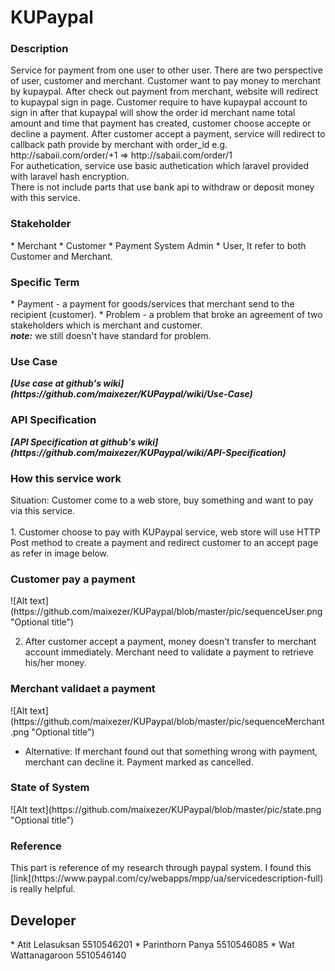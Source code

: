 <h1>KUPaypal</h1>

<h3>Description</h3>
Service for payment from one user to other user. There are two perspective of user, customer and merchant. 
Customer want to pay money to merchant by kupaypal. After check out payment from merchant, website will redirect to kupaypal sign in page. 
Customer require to have kupaypal account to sign in after that kupaypal will show the order id merchant name total amount and time that payment has created, customer choose accepte or decline a payment. 
After customer accept a payment, service will redirect to callback path provide by merchant with order_id e.g. http://sabaii.com/order/+1 => http://sabaii.com/order/1<br>
For authetication, service use basic authetication which laravel provided with laravel hash encryption.<br>
There is not include parts that use bank api to withdraw or deposit money with this service.

<h3>Stakeholder</h3>
* Merchant
* Customer
* Payment System Admin
* User, It refer to both Customer and Merchant.

<h3>Specific Term</h3>
* Payment - a payment for goods/services that merchant send to the recipient (customer).
* Problem - a problem that broke an agreement of two stakeholders which is merchant and customer.
<br><b><i>note:</i></b> we still doesn't have standard for problem.

<h3>Use Case</h3>
<b><i>[Use case at github's wiki](https://github.com/maixezer/KUPaypal/wiki/Use-Case) </i></b><br>

<h3>API Specification</h3>
<b><i>[API Specification at github's wiki](https://github.com/maixezer/KUPaypal/wiki/API-Specification) </i></b> <br>

<h3>How this service work</h3>
Situation: Customer come to a web store, buy something and want to pay via this service. <br><br>
 1. Customer choose to pay with KUPaypal service, web store will use HTTP Post method to create a payment and redirect  customer to an accept page as refer in image below.
<h3>Customer pay a payment</h3>
![Alt text](https://github.com/maixezer/KUPaypal/blob/master/pic/sequenceUser.png "Optional title")

 2. After customer accept a payment, money doesn't transfer to merchant account immediately. Merchant need to validate a payment to retrieve his/her money.
<h3>Merchant validaet a payment</h3>
![Alt text](https://github.com/maixezer/KUPaypal/blob/master/pic/sequenceMerchant.png "Optional title")

* Alternative: If merchant found out that something wrong with payment, merchant can decline it. Payment marked as cancelled.

<h3>State of System</h3>
![Alt text](https://github.com/maixezer/KUPaypal/blob/master/pic/state.png "Optional title")

<h3>Reference</h3>
This part is reference of my research through paypal system.
I found this [link](https://www.paypal.com/cy/webapps/mpp/ua/servicedescription-full) is really helpful.

<h2>Developer</h2>
* Atit Lelasuksan 5510546201
* Parinthorn Panya 5510546085
* Wat Wattanagaroon 5510546140
